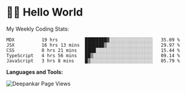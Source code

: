 # 👋🏽 Hello World 

<!--![Deepankar's github stats](https://github-readme-stats.vercel.app/api?username=Deep-Codes&count_private=true&show_icons=true&theme=radical)-->
My Weekly Coding Stats:

<!--START_SECTION:waka-->
```text
MDX          19 hrs          ████████▓░░░░░░░░░░░░░░░░   35.09 % 
JSX          16 hrs 13 mins  ███████▒░░░░░░░░░░░░░░░░░   29.97 % 
CSS          8 hrs 21 mins   ████░░░░░░░░░░░░░░░░░░░░░   15.44 % 
TypeScript   4 hrs 56 mins   ██▒░░░░░░░░░░░░░░░░░░░░░░   09.14 % 
JavaScript   3 hrs 8 mins    █▒░░░░░░░░░░░░░░░░░░░░░░░   05.79 % 
```
<!--END_SECTION:waka-->

**Languages and Tools:**



<p align="left"> <img src="https://komarev.com/ghpvc/?username=Deep-Codes&label=Views&color=blue&style=plastic" alt="Deepankar Page Views" /> </p>
